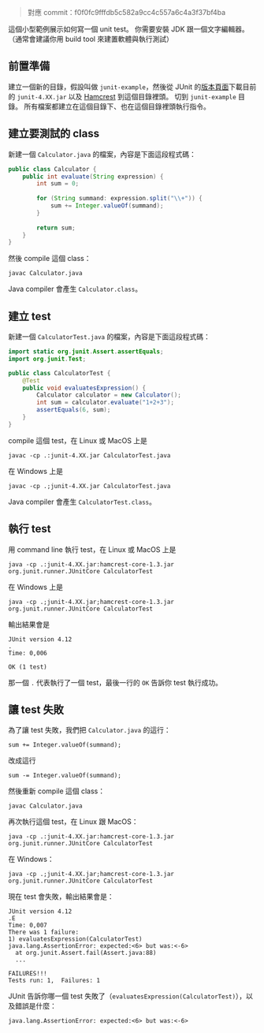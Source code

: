 > 對應 commit：f0f0fc9fffdb5c582a9cc4c557a6c4a3f37bf4ba


這個小型範例展示如何寫一個 unit test。
你需要安裝 JDK 跟一個文字編輯器。
（通常會建議你用 build tool 來建置軟體與執行測試）


前置準備
--------

建立一個新的目錄，假設叫做 `junit-example`，然後從 JUnit 的[版本頁面]下載目前的 `junit-4.XX.jar` 以及 [Hamcrest] 到這個目錄裡頭。
切到 `junit-example` 目錄。
所有檔案都建立在這個目錄下、也在這個目錄裡頭執行指令。

[版本頁面]: https://github.com/junit-team/junit/releases
[Hamcrest]: http://search.maven.org/remotecontent?filepath=org/hamcrest/hamcrest-core/1.3/hamcrest-core-1.3.jar


建立要測試的 class
------------------

新建一個 `Calculator.java` 的檔案，內容是下面這段程式碼：

```java
public class Calculator {
	public int evaluate(String expression) {
		int sum = 0;
		
		for (String summand: expression.split("\\+")) {
			sum += Integer.valueOf(summand);
		}
			
		return sum;
	}
}
```


然後 compile 這個 class：

	javac Calculator.java


Java compiler 會產生 `Calculator.class`。


建立 test
---------

新建一個 `CalculatorTest.java` 的檔案，內容是下面這段程式碼：

```java
import static org.junit.Assert.assertEquals;
import org.junit.Test;

public class CalculatorTest {
	@Test
	public void evaluatesExpression() {
		Calculator calculator = new Calculator();
		int sum = calculator.evaluate("1+2+3");
		assertEquals(6, sum);
	}
}
```

compile 這個 test，在 Linux 或 MacOS 上是

    javac -cp .:junit-4.XX.jar CalculatorTest.java

	
在 Windows 上是

    javac -cp .;junit-4.XX.jar CalculatorTest.java


Java compiler 會產生 `CalculatorTest.class`。
 

執行 test
---------

用 command line 執行 test，在 Linux 或 MacOS 上是

    java -cp .:junit-4.XX.jar:hamcrest-core-1.3.jar org.junit.runner.JUnitCore CalculatorTest


在 Windows 上是

    java -cp .;junit-4.XX.jar;hamcrest-core-1.3.jar org.junit.runner.JUnitCore CalculatorTest


輸出結果會是

    JUnit version 4.12
    .
    Time: 0,006
    
    OK (1 test)


那一個 `.` 代表執行了一個 test，最後一行的 `OK` 告訴你 test 執行成功。


讓 test 失敗
------------

為了讓 test 失敗，我們把 `Calculator.java` 的這行：

    sum += Integer.valueOf(summand);

	
改成這行

    sum -= Integer.valueOf(summand);

	
然後重新 compile 這個 class：

    javac Calculator.java

	
再次執行這個 test，在 Linux 跟 MacOS：

    java -cp .:junit-4.XX.jar:hamcrest-core-1.3.jar org.junit.runner.JUnitCore CalculatorTest

	
在 Windows：

    java -cp .;junit-4.XX.jar;hamcrest-core-1.3.jar org.junit.runner.JUnitCore CalculatorTest


現在 test 會失敗，輸出結果會是：

    JUnit version 4.12
    .E
    Time: 0,007
    There was 1 failure:
    1) evaluatesExpression(CalculatorTest)
    java.lang.AssertionError: expected:<6> but was:<-6>
      at org.junit.Assert.fail(Assert.java:88)
      ...
    
    FAILURES!!!
    Tests run: 1,  Failures: 1


JUnit 告訴你哪一個 test 失敗了（`evaluatesExpression(CalculatorTest)`），以及錯誤是什麼：

    java.lang.AssertionError: expected:<6> but was:<-6>
